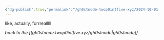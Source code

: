 ```yaml
---
{"dg-publish":true,"permalink":"/gh0stnode-twop0intfive-xyz/2024-10-01-actual-posts-incoming/","title":"ACTUAL POSTS INCOMING","created":"2024-10-13T16:31:20.155-04:00","updated":"2024-10-13T16:38:36.201-04:00"}
---
```



like, actually, forrrealllll




*back to the [[gh0stnode.twop0intfive.xyz/gh0stnode\|gh0stnode]]*